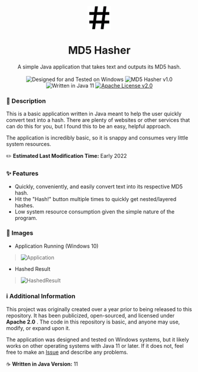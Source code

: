 <p align="center">
    <img align="center" src="https://raw.githubusercontent.com/Minimunch57/MD5Hasher/main/src/com/minimunch57/images/icon64.png">
    <br>
    <h1 align="center">MD5 Hasher</h1>
</p>
<p align="center">
    A simple Java application that takes text and outputs its MD5 hash.
    <br><br>
    <img src="https://img.shields.io/badge/designed for-windows-blue?style=flat&logo=windows" alt="Designed for and Tested on Windows">
    <img src="https://img.shields.io/badge/version-1.0-blue" alt="MD5 Hasher v1.0">
    <img src="https://img.shields.io/badge/language-java-F58219?logo=oracle" alt="Written in Java 11">
    <a target="_blank" href="https://github.com/Minimunch57/MD5Hasher/blob/main/LICENSE"><img src="https://img.shields.io/badge/license-Apache%202.0-yellow" alt="Apache License v2.0"></a>
</p>

### 📃 Description
This is a basic application written in Java meant to help the user quickly convert text into a hash.
There are plenty of websites or other services that can do this for you, but I found this to be an easy, helpful approach.

The application is incredibly basic, so it is snappy and consumes very little system resources.

✏️  __Estimated Last Modification Time:__  Early 2022

### ✨ Features
- Quickly, conveniently, and easily convert text into its respective MD5 hash.
- Hit the "Hash!" button multiple times to quickly get nested/layered hashes.
- Low system resource consumption given the simple nature of the program.

### 📸 Images
- Application Running (Windows 10)

>![Application](https://github.com/Minimunch57/MD5Hasher/assets/43156167/f4370222-150b-4a68-86c0-ba5a0b0eeaa0)

- Hashed Result

>![HashedResult](https://github.com/Minimunch57/MD5Hasher/assets/43156167/4a493a1d-2c46-4d5e-ac37-5e142b824121)

### ℹ️ Additional Information
This project was originally created over a year prior to being released to this repository.
It has been publicized, open-sourced, and licensed under  __Apache 2.0__ .
The code in this repository is basic, and anyone may use, modify, or expand upon it.

The application was designed and tested on Windows systems, but it likely works on other operating systems with Java 11 or later.
If it does not, feel free to make an [Issue](https://github.com/Minimunch57/MD5Hasher/issues) and describe any problems.

☕  __Written in Java Version:__  11